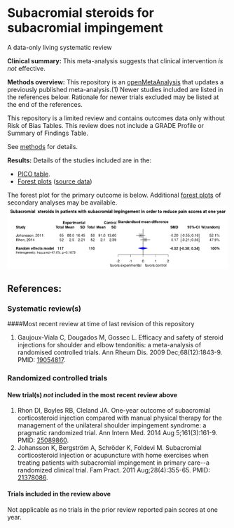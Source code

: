 Subacromial steroids for subacromial impingement
=================================
A data-only living systematic review

**Clinical summary:** This meta-analysis suggests that clinical intervention *is not* effective.

**Methods overview:** This repository is an [openMetaAnalysis](https://openmetaanalysis.github.io/) that updates a previously published meta-analysis.(1) Newer studies included are listed in the references below. Rationale for newer trials excluded may be listed at the end of the references. 

This repository is a limited review and contains outcomes data only without Risk of Bias Tables.  This review does not include a GRADE Profile or Summary of Findings Table.

See [methods](http://openmetaanalysis.github.io/methods.html) for details.

**Results:** Details of the studies included are in the:
* [PICO table](../../wiki/Evidence-Table).
* [Forest plots](../../tree/master/forest-plots) ([source data](../../tree/master/data))

The forest plot for the primary outcome is below. Additional [forest plots](../../tree/master/forest-plots) of secondary analyses may be available. 
![Principle results](https://raw.githubusercontent.com/openMetaAnalysis/Subacromial-steroids-for-subacromial-impingement/master/forest-plots/Outcome-Primary.png "Principle results")

References:
----------------------------------

### Systematic review(s)
####Most recent review at time of last revision of this repository
1. Gaujoux-Viala C, Dougados M, Gossec L. Efficacy and safety of steroid injections for shoulder and elbow tendonitis: a meta-analysis of randomised controlled trials. Ann Rheum Dis. 2009 Dec;68(12):1843-9. PMID: [19054817](http://pubmed.gov/19054817).

### Randomized controlled trials
#### New trial(s) *not* included in the most recent review above 
1. Rhon DI, Boyles RB, Cleland JA. One-year outcome of subacromial corticosteroid injection compared with manual physical therapy for the management of the unilateral shoulder impingement syndrome: a pragmatic randomized trial. Ann Intern Med. 2014 Aug 5;161(3):161-9. PMID: [25089860](http://pubmed.gov/25089860).
2. Johansson K, Bergström A, Schröder K, Foldevi M. Subacromial corticosteroid injection or acupuncture with home exercises when treating patients with subacromial impingement in primary care--a randomized clinical trial. Fam Pract. 2011 Aug;28(4):355-65. PMID: [21378086](http://pubmed.gov/21378086).

#### Trials included in the review above
Not applicable as no trials in the prior review reported pain scores at one year.
